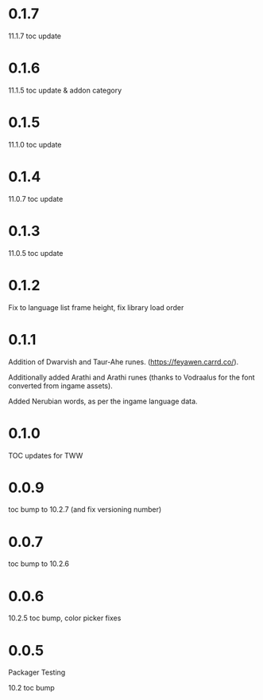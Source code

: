 # 0.1.7

11.1.7 toc update

# 0.1.6

11.1.5 toc update & addon category

# 0.1.5

11.1.0 toc update

# 0.1.4

11.0.7 toc update

# 0.1.3

11.0.5 toc update

# 0.1.2

Fix to language list frame height, fix library load order

# 0.1.1

Addition of Dwarvish and Taur-Ahe runes. (https://feyawen.carrd.co/).

Additionally added Arathi and Arathi runes (thanks to Vodraalus for the font converted from ingame assets).

Added Nerubian words, as per the ingame language data.

# 0.1.0

TOC updates for TWW

# 0.0.9

toc bump to 10.2.7 (and fix versioning number)

# 0.0.7

toc bump to 10.2.6

# 0.0.6

10.2.5 toc bump, color picker fixes

# 0.0.5

Packager Testing

10.2 toc bump